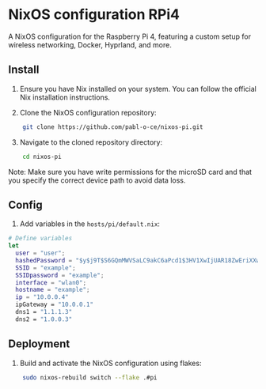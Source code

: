 # NixOS configuration RPi4
A NixOS configuration for the Raspberry Pi 4, featuring a custom setup for wireless networking, Docker, Hyprland, and more.

## Install

1. Ensure you have Nix installed on your system. You can follow the official Nix installation instructions.

2. Clone the NixOS configuration repository:
```sh
    git clone https://github.com/pabl-o-ce/nixos-pi.git
```
3. Navigate to the cloned repository directory:
```sh
    cd nixos-pi
```

Note: Make sure you have write permissions for the microSD card and that you specify the correct device path to avoid data loss.

## Config

1. Add variables in the `hosts/pi/default.nix`:
```nix
# Define variables
let
  user = "user";
  hashedPassword = "$y$j9T$S6GQmMWVSaLC9akC6aPcd1$3HV1XwIjUAR18ZwEriXXw3MRu/PUHld7lAFRsY1R.KA";
  SSID = "example";
  SSIDpassword = "example";
  interface = "wlan0";
  hostname = "example";
  ip = "10.0.0.4"
  ipGateway = "10.0.0.1"
  dns1 = "1.1.1.3"
  dns2 = "1.0.0.3"
```

## Deployment

1. Build and activate the NixOS configuration using flakes:
```sh
    sudo nixos-rebuild switch --flake .#pi
```
